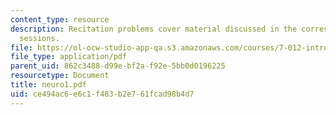 ```yaml
---
content_type: resource
description: Recitation problems cover material discussed in the corresponding lecture
  sessions.
file: https://ol-ocw-studio-app-qa.s3.amazonaws.com/courses/7-012-introduction-to-biology-fall-2004/ce494ac6e6c1f483b2e761fcad98b4d7_neuro1.pdf
file_type: application/pdf
parent_uid: 862c3488-d99e-bf2a-f92e-5bb0d0196225
resourcetype: Document
title: neuro1.pdf
uid: ce494ac6-e6c1-f483-b2e7-61fcad98b4d7
---
```


